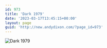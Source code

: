 ```yaml
---
id: 973
title: 'Dark 1979'
date: '2023-03-17T13:45:15+00:00'
layout: page
guid: 'http://new.andydixon.com/?page_id=973'
---
```


![Dark 1979](https://i0.wp.com/assets.g8x2.ldn.idrivee2-23.com/posters/Dark%201979%2001.jpg?w=1200&ssl=1 "Dark 1979")